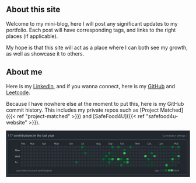 ## About this site

Welcome to my mini-blog, here I will post any significant updates to my portfolio. Each post will have corresponding tags, and links to the right places (if applicable).

My hope is that this site will act as a place where I can both see my growth, as well as showcase it to others.

## About me

Here is my [LinkedIn](https://www.linkedin.com/in/samuel-white-212330261/), and if you wanna connect, here is my [GitHub](https://github.com/hooliganny) and [Leetcode](https://leetcode.com/hooliganny/).

Because I have nowhere else at the moment to put this, here is my GitHub commit history. This includes my private repos such as [Project Matched]({{< ref "project-matched" >}}) and [SafeFood4U]({{< ref "safefood4u-website" >}}).

![GitHub history](/github_contributions_17_02_2023.png)
